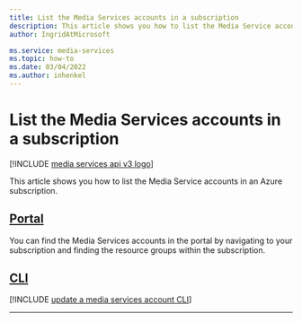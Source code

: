 ```yaml
---
title: List the Media Services accounts in a subscription
description: This article shows you how to list the Media Service accounts in an Azure subscription.
author: IngridAtMicrosoft

ms.service: media-services
ms.topic: how-to
ms.date: 03/04/2022
ms.author: inhenkel
---
```

# List the Media Services accounts in a subscription

[!INCLUDE [media services api v3 logo](./includes/v3-hr.md)]

This article shows you how to list the Media Service accounts in an Azure subscription.

## [Portal](#tab/portal/)

You can find the Media Services accounts in the portal by navigating to your subscription and finding the resource groups within the subscription.

## [CLI](#tab/cli/)

[!INCLUDE [update a media services account CLI](./includes/task-list-media-services-account-cli.md)]

---
